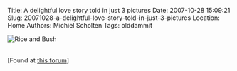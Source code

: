 Title: A delightful love story told in just 3 pictures 
Date: 2007-10-28 15:09:21
Slug: 20071028-a-delightful-love-story-told-in-just-3-pictures
Location: Home
Authors: Michiel Scholten
Tags: olddammit

<div class="content-image"><div><img src="http://aquariusoft.org/~mbscholt/images/content/rice-n-bush.jpg" alt="Rice and Bush" title="Rice and Bush" /></div></div>
<br style="clear: both;" />

<p>[Found at <a href="http://www.clarynovels.com/forum/index.php?showtopic=1594">this forum</a>]</p>